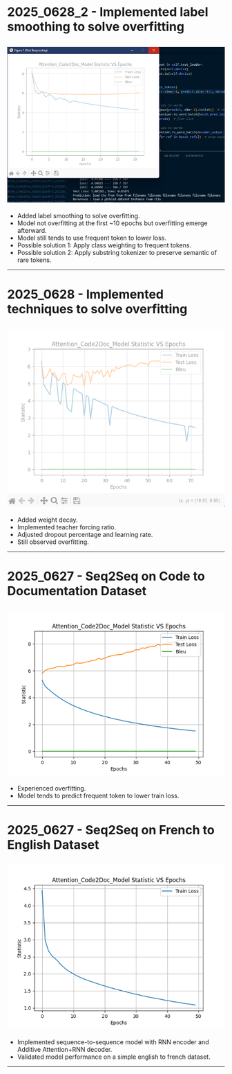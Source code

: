 # 2025_0628_2 - Implemented label smoothing to solve overfitting
![](Attention_Decoder_2025_0628_2.png)
--- 
- Added label smoothing to solve overfitting.
- Model not overfitting at the first ~10 epochs but overfitting emerge afterward.
- Model still tends to use frequent token to lower loss.
- Possible solution 1: Apply class weighting to frequent tokens.
- Possible solution 2: Apply substring tokenizer to preserve semantic of rare tokens.
---

# 2025_0628 - Implemented techniques to solve overfitting
![](Attention_Decoder_2025_0628.png)
---
- Added weight decay.
- Implemented teacher forcing ratio.
- Adjusted dropout percentage and learning rate.
- Still observed overfitting.
---

# 2025_0627 - Seq2Seq on Code to Documentation Dataset
![](Attention_Decoder_2025_0627.png)
---
- Experienced overfitting.
- Model tends to predict frequent token to lower train loss.
---

# 2025_0627 - Seq2Seq on French to English Dataset
![](Seq2Seq_Model_on_French2English_Dataset.png)
---
- Implemented sequence-to-sequence model with RNN encoder and Additive Attention+RNN decoder.
- Validated model performance on a simple english to french dataset.
---
